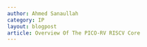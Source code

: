 ```yaml
---
author: Ahmed Sanaullah
category: IP
layout: blogpost
article: Overview Of The PICO-RV RISCV Core
---
```

